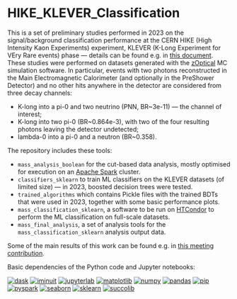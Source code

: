 # HIKE_KLEVER_Classification

This is a set of preliminary studies performed in 2023 on the signal/background classification performance at the CERN HIKE (High Intensity Kaon Experiments) experiment, KLEVER (K-Long Experiment for VEry Rare events) phase &mdash; details can be found e.g. in [this document](https://arxiv.org/abs/2211.16586). These studies were performed on datasets generated with the [zOptical](https://gitlab.cern.ch/prin-klever/zOptical) MC simulation software. In particular, events with two photons reconstructed in the Main Electromagnetic Calorimeter (and optionally in the PreShower Detector) and no other hits anywhere in the detector are considered from three decay channels:

- K-long into a pi-0 and two neutrino (PNN, BR~3e-11) &mdash; the channel of interest;
- K-long into two pi-0 (BR~0.864e-3), with two of the four resulting photons leaving the detector undetected;
- lambda-0 into a pi-0 and a neutron (BR~0.358).

The repository includes these tools:

- `mass_analysis_boolean` for the cut-based data analysis, mostly optimised for execution on an [Apache Spark](https://spark.apache.org/) cluster.
- `classifiers_sklearn` to train ML classifiers on the KLEVER datasets (of limited size) &mdash; in 2023, boosted decision trees were tested.
- `trained_algorithms` which contains Pickle files with the trained BDTs that were used in 2023, together with some basic performance plots.
- `mass_classification_sklearn`, a software to be run on [HTCondor](https://htcondor.org/) to perform the ML classification on full-scale datasets.
- `mass_final_analysis`, a set of analysis tools for the `mass_classification_sklearn` analysis output data.

Some of the main results of this work can be found e.g. in [this meeting contribution](https://indico.cern.ch/event/1234203/contributions/5560870/).

Basic dependencies of the Python code and Jupyter notebooks:

[![dask](https://img.shields.io/badge/dask-grey.svg)](https://www.dask.org/)
[![iminuit](https://img.shields.io/badge/iminuit-grey.svg)](https://scikit-hep.org/iminuit/)
[![jupyterlab](https://img.shields.io/badge/jupyterlab-grey.svg)](https://jupyterlab.readthedocs.io/en/stable/)
[![matplotlib](https://img.shields.io/badge/matplotlib-grey.svg)](https://matplotlib.org/)
[![numpy](https://img.shields.io/badge/numpy-grey.svg)](https://numpy.org/)
[![pandas](https://img.shields.io/badge/pandas-grey.svg)](https://pandas.pydata.org/)
[![pip](https://img.shields.io/badge/pip-grey.svg)](https://pip.pypa.io/en/stable/)
[![pyspark](https://img.shields.io/badge/pyspark-grey.svg)](https://spark.apache.org/docs/latest/api/python/index.html#)
[![seaborn](https://img.shields.io/badge/seaborn-grey.svg)](https://seaborn.pydata.org/)
[![sklearn](https://img.shields.io/badge/sklearn-grey.svg)](https://scikit-learn.org/stable/)
[![succolib](https://img.shields.io/badge/succolib-grey.svg)](https://github.com/mattiasoldani/succolib)

